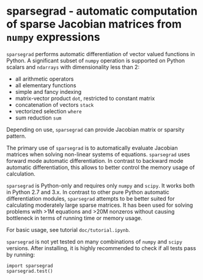 # sparsegrad - automatic computation of sparse Jacobian matrices from ```numpy``` expressions

```sparsegrad``` performs automatic differentiation of vector valued functions in Python. A significant subset of ```numpy``` operation is supported on Python scalars and ```ndarrays``` with dimensionality less than 2:

- all arithmetic operators
- all elementary functions
- simple and fancy indexing
- matrix-vector product ```dot```, restricted to constant matrix
- concatenation of vectors ```stack```
- vectorized selection ```where```
- sum reduction ```sum```

Depending on use, ```sparsegrad``` can provide Jacobian matrix or sparsity pattern.

The primary use of ```sparsegrad``` is to automatically evaluate Jacobian matrices when solving non-linear systems of equations. ```sparsegrad``` uses forward mode automatic differentiation. In contrast to backward mode automatic differentiation, this allows to better control the memory usage of calculation.

```sparsegrad``` is Python-only and requires only ```numpy``` and ```scipy```. It works both in Python 2.7 and 3.x. In contrast to other pure Python automatic differentiation modules, ```sparsegrad``` attempts to be better suited for calculating moderately large sparse matrices. It has been used for solving problems with >1M equations and >20M nonzeros without causing bottleneck in terms of running time or memory usage.

For basic usage, see tutorial ```doc/tutorial.ipynb```.

```sparsegrad``` is not yet tested on many combinations of ```numpy``` and ```scipy``` versions. After installing, it is highly recommended to check if all tests pass by running:

```
import sparsegrad
sparsegrad.test()
```
